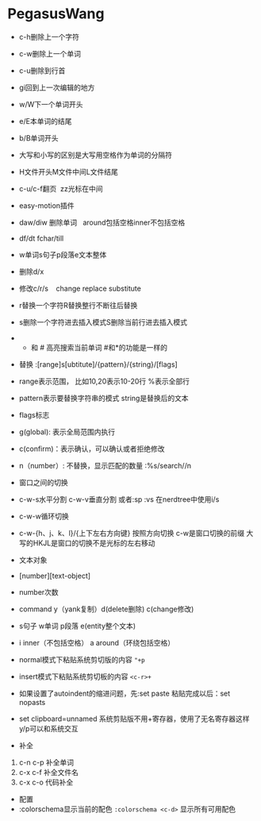 # PegasusWang

- c-h删除上一个字符
- c-w删除上一个单词
- c-u删除到行首


- gi回到上一次编辑的地方

- w/W下一个单词开头
- e/E本单词的结尾
- b/B单词开头
- 大写和小写的区别是大写用空格作为单词的分隔符


- H文件开头M文件中间L文件结尾
- c-u/c-f翻页  zz光标在中间
- easy-motion插件

- daw/diw 删除单词   around包括空格inner不包括空格
- df/dt fchar/till
- w单词s句子p段落e文本整体


- 删除d/x
- 修改c/r/s    change replace substitute
- r替换一个字符R替换整行不断往后替换
- s删除一个字符进去插入模式S删除当前行进去插入模式

- * 和 # 高亮搜索当前单词    #和*的功能是一样的


- 替换 :[range]s[ubtitute]/{pattern}/{string}/[flags]
- range表示范围， 比如10,20表示10-20行   %表示全部行
- pattern表示要替换字符串的模式  string是替换后的文本
- flags标志
- g(global): 表示全局范围内执行
- c(confirm)：表示确认，可以确认或者拒绝修改
- n（number）: 不替换，显示匹配的数量 :%s/search//n



- 窗口之间的切换
- c-w-s水平分割 c-w-v垂直分割  或者:sp :vs 在nerdtree中使用i/s
- c-w-w循环切换
- c-w-{h、j、k、l}/{上下左右方向键} 按照方向切换 c-w是窗口切换的前缀
    大写的HKJL是窗口的切换不是光标的左右移动

- 文本对象
- [number]<command>[text-object]
- number次数
- command y（yank复制）d(delete删除) c(change修改)
- s句子 w单词 p段落 e(entity整个文本)
- i inner（不包括空格） a around（环绕包括空格）



- normal模式下粘贴系统剪切版的内容 `"+p`
- insert模式下粘贴系统剪切板的内容 `<c-r>+`
- 如果设置了autoindent的缩进问题，先:set paste   粘贴完成以后：set nopasts
- set clipboard=unnamed    系统剪贴版不用+寄存器，使用了无名寄存器这样y/p可以和系统交互


- 补全
1. c-n c-p 补全单词
2. c-x c-f 补全文件名
3. c-x c-o 代码补全


- 配置
- :colorschema显示当前的配色 `:colorschema <c-d>` 显示所有可用配色













